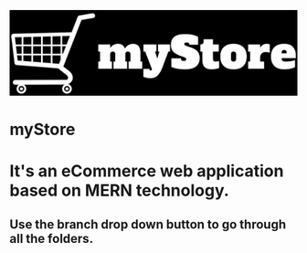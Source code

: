 ![logo](https://github.com/pratikand7/myStore/blob/Admin/myStore.png)
# myStore
<h1>It's an eCommerce web application based on MERN technology.</h1>
<h2>Use the branch drop down button to go through all the folders.</h2>
